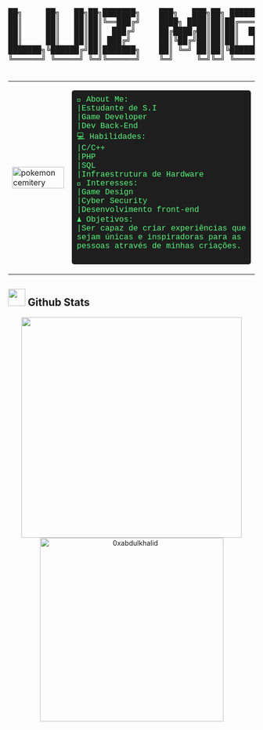 <table>
  <tr>
<div align="center">
  <pre style="font-family: monospace; font-size: 16px;">
██╗     ██╗   ██╗██╗███████╗    ███╗   ███╗██╗ ██████╗ ██╗   ██╗███████╗██╗         ███╗   ███╗██████╗ ███████╗
██║     ██║   ██║██║╚══███╔╝    ████╗ ████║██║██╔════╝ ██║   ██║██╔════╝██║         ████╗ ████║██╔══██╗██╔════╝
██║     ██║   ██║██║  ███╔╝     ██╔████╔██║██║██║  ███╗██║   ██║█████╗  ██║         ██╔████╔██║██║  ██║███████╗
██║     ██║   ██║██║ ███╔╝      ██║╚██╔╝██║██║██║   ██║██║   ██║██╔══╝  ██║         ██║╚██╔╝██║██║  ██║╚════██║
███████╗╚██████╔╝██║███████╗    ██║ ╚═╝ ██║██║╚██████╔╝╚██████╔╝███████╗███████╗    ██║ ╚═╝ ██║██████╔╝███████║
╚══════╝ ╚═════╝ ╚═╝╚══════╝    ╚═╝     ╚═╝╚═╝ ╚═════╝  ╚═════╝ ╚══════╝╚══════╝    ╚═╝     ╚═╝╚═════╝ ╚══════╝
  </pre>
</div> 

  <td style="width: 30%;">
  <img src="https://i.pinimg.com/originals/d8/c7/cb/d8c7cb35f8140faf52516ace3aa8351b.gif" alt="pokemon cemitery" style="width: 100%;"/>
  </td>
  <td style="width: 70%; vertical-align: top;">
      <pre style="font-family: 'Courier New', monospace; font-size: 16px; color: #50fa7b; background-color: #1e1e1e; padding: 10px; border-radius: 5px;">
👾 About Me: 
|Estudante de S.I
|Game Developer
|Dev Back-End
💻 Habilidades:
|C/C++
|PHP
|SQL
|Infraestrutura de Hardware
🖤 Interesses:
|Game Design
|Cyber Security
|Desenvolvimento front-end
♟️ Objetivos:
|Ser capaz de criar experiências que
sejam únicas e inspiradoras para as
pessoas através de minhas criações.
      </pre>
  </td>
  </tr>
</table>  

## <img src="https://media.giphy.com/media/iY8CRBdQXODJSCERIr/giphy.gif" width="35"><b> Github Stats </b>
<div align="center">

<a href="https://github.com/LuizMiguelMds/">
  <img src="https://github-readme-stats.vercel.app/api?username=LuizMiguelMds&include_all_commits=true&count_private=true&show_icons=true&line_height=20&title_color=AE00FF&icon_color=AE00FF&text_color=D3D3D3&bg_color=0,000000,300047&cache_seconds=3600" width="450"/>
  <img src="https://github-readme-stats.vercel.app/api/top-langs?username=LuizMiguelMds&show_icons=true&locale=en&layout=compact&line_height=20&title_color=AE00FF&icon_color=2234AE&text_color=D3D3D3&bg_color=0,000000,300047&cache_seconds=3600" width="375"  alt="0xabdulkhalid"/>
</a>

</div>

